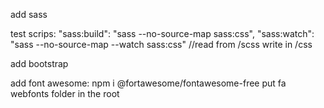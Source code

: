 add sass

test scrips:
"sass:build": "sass --no-source-map sass:css",
"sass:watch": "sass --no-source-map --watch sass:css" //read from /scss write in /css

add bootstrap

add font awesome: npm i @fortawesome/fontawesome-free
put fa webfonts folder in the root